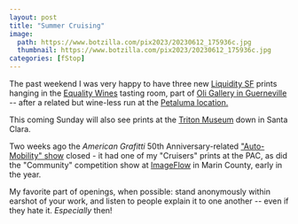 ```yaml
---
layout: post
title: "Summer Cruising"
image:
  path: https://www.botzilla.com/pix2023/20230612_175936c.jpg
  thumbnail: https://www.botzilla.com/pix2023/20230612_175936c.jpg
categories: [fStop]
---
```


The past weekend I was very happy to have three new <a href="http://botzilla.com/liquiditysf/">Liquidity SF</a> prints hanging in the <a href="https://equalityvines.com/">Equality Wines</a> tasting room, part of <a href="https://www.oligallery.com/">Oli Gallery in Guerneville</a> -- after a related but wine-less run at the <a href="https://www.riverfrontartgallery.com/">Petaluma location.</a>

This coming Sunday will also see prints at the <a href="https://www.tritonmuseum.org/">Triton Museum</a> down in Santa Clara.

Two weeks ago the _American Grafitti_ 50th Anniversary-related <a href="https://petalumaartscenter.org/exhibitions/auto-mobility">"Auto-Mobility" show</a> closed - it had one of my "Cruisers" prints at the PAC, as did the "Community" competition show at <a href="https://theimageflow.com/">ImageFlow</a> in Marin County, early in the year.

My favorite part of openings, when possible: stand anonymously within earshot of your work, and listen to people explain it to one another -- even if they hate it. _Especially_ then!

